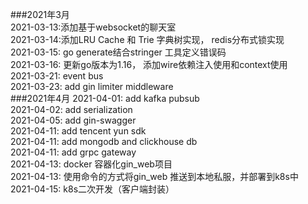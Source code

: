 ###2021年3月  
2021-03-13:添加基于websocket的聊天室    
2021-03-14:添加LRU Cache 和 Trie 字典树实现， redis分布式锁实现  
2021-03-15: go generate结合stringer 工具定义错误码  
2021-03-16: 更新go版本为1.16， 添加wire依赖注入使用和context使用  
2021-03-21: event bus  
2021-03-23: add gin limiter middleware  
###2021年4月
2021-04-01: add kafka pubsub     
2021-04-02: add serialization  
2021-04-05: add gin-swagger  
2021-04-11: add tencent yun sdk  
2021-04-11: add mongodb and clickhouse db   
2021-04-11: add grpc gateway  
2021-04-13: docker 容器化gin_web项目  
2021-04-13: 使用命令的方式将gin_web 推送到本地私服，并部署到k8s中  
2021-04-15: k8s二次开发（客户端封装）